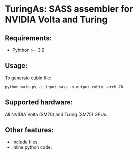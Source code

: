 # TuringAs: SASS assembler for NVIDIA Volta and Turing

## Requirements:
* Pyhthon >= 3.6

## Usage:
To generate cubin file:
```
python main.py -i input.sass -o output.cubin -arch 70
```

## Supported hardware:
All NVIDIA Volta (SM70) and Turing (SM75) GPUs.

## Other features:
* Include files.
* Inline python code.